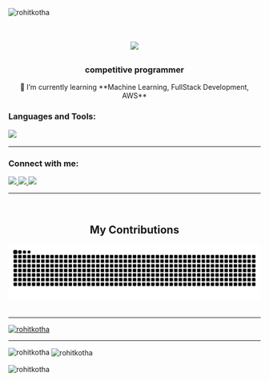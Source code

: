 <p align="left"> <img src="https://komarev.com/ghpvc/?username=rohitkotha&label=Profile%20views&color=0e75b6&style=flat" alt="rohitkotha" /> </p>



<h1 align="center">
    <img src="https://readme-typing-svg.herokuapp.com/?font=Righteous&size=35&center=true&vCenter=true&width=500&height=70&duration=4000&lines=Hi+There!+👋;+I'm+Rohit+Kotha!;" />
</h1>
<h3 align="center">competitive programmer</h3>
<div align="center">
 🌱 I’m currently learning **Machine Learning, FullStack Development, AWS**
</div>
<h3 align="left">Languages and Tools:</h3>
<p >
  <a href="https://skillicons.dev">
    <img src="https://skillicons.dev/icons?i=git,c,cpp,python,java,html,css,javascript,linux,aws" />
  </a>
</p>
<hr>
<h3 align="left">Connect with me:</h3>
<div>
    <a href="https://www.linkedin.com/in/rohit-kotha-3b04a8258/">
    <img src="https://skillicons.dev/icons?i=linkedin" />
  </a>
    <a href="mailto:rohitdinku815@gmail.com">
    <img src="https://skillicons.dev/icons?i=gmail" />
  </a>
    <a href="https://www.instagram.com/_herohit_/">
    <img src="https://skillicons.dev/icons?i=instagram" />
    </a>
</div>


<hr>
<br>
<h2 align="center"> My Contributions</h2>

 
<div align="center">
  <img alt="snake eating my contributions" src="https://raw.githubusercontent.com/RohitKotha/RohitKotha/output/github-contribution-grid-snake-dark.svg" />
</div>
<br>
<hr>
<p align="left"> <a href="https://github.com/ryo-ma/github-profile-trophy"><img src="https://github-profile-trophy.vercel.app/?username=rohitkotha" alt="rohitkotha" /></a> </p>


<p align="left">
</p>
<hr>



<p><img align="left" src="https://github-readme-stats.vercel.app/api/top-langs?username=rohitkotha&show_icons=true&locale=en&layout=compact" alt="rohitkotha" /></p>

<p>&nbsp;<img align="center" src="https://github-readme-stats.vercel.app/api?username=rohitkotha&show_icons=true&locale=en" alt="rohitkotha" /></p>

<p><img align="center" src="https://github-readme-streak-stats.herokuapp.com/?user=rohitkotha&" alt="rohitkotha" /></p>

